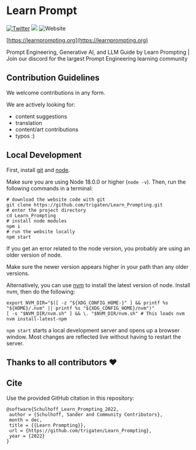 # Learn Prompt

[![Twitter](https://img.shields.io/twitter/url?label=Follow%20%40learnprompting&style=social&url=https%3A%2F%2Ftwitter.com%2Flearnprompting)](https://twitter.com/learnprompting)
[![](https://dcbadge.vercel.app/api/server/7enStJXQzD?compact=true&style=flat)](https://discord.gg/7enStJXQzD)
![Website](https://img.shields.io/website?down_message=offline%20%3A%28&up_message=learnprompting.org&url=https%3A%2F%2Flearnprompting.org)


[https://learnprompting.org](https://learnprompting.org)

Prompt Engineering, Generative AI, and LLM Guide by Learn Prompting | Join our discord for the largest Prompt Engineering learning community

## Contribution Guidelines

We welcome contributions in any form.

We are actively looking for:

- content suggestions
- translation
- content/art contributions
- typos :)



## Local Development

First, install [git](https://git-scm.com/book/en/v2/Getting-Started-Installing-Git) and [node](https://nodejs.org/en/download/).

Make sure you are using Node 18.0.0 or higher (`node -v`). Then, run the following commands in a terminal:
```
# download the website code with git
git clone https://github.com/trigaten/Learn_Prompting.git
# enter the project directory
cd Learn_Prompting
# install node modules
npm i
# run the website locally
npm start
```

If you get an error related to the node version, you probably are using an older version of node.

Make sure the newer version appears higher in your path than any older versions. 

Alternatively, you can use [nvm](https://github.com/nvm-sh/nvm#installing-and-updating) to install the latest version of node. Install nvm, then do the following:
```
export NVM_DIR="$([ -z "${XDG_CONFIG_HOME-}" ] && printf %s "${HOME}/.nvm" || printf %s "${XDG_CONFIG_HOME}/nvm")"
[ -s "$NVM_DIR/nvm.sh" ] && \. "$NVM_DIR/nvm.sh" # This loads nvm
nvm install-latest-npm
```


`npm start` starts a local development server and opens up a browser window. Most changes are reflected live without having to restart the server.

## Thanks to all contributors ❤

 <a href = "https://github.com/trigaten/Learn_Prompting/graphs/contributors">
   <LazyLoadImage src = "https://contrib.rocks/image?repo=trigaten/Learn_Prompting"/>
 </a>

## Cite

Use the provided GitHub citation in this repository:

```
@software{Schulhoff_Learn_Prompting_2022,
 author = {Schulhoff, Sander and Community Contributors},
 month = dec,
 title = {{Learn Prompting}},
 url = {https://github.com/trigaten/Learn_Prompting},
 year = {2022}
}
```

